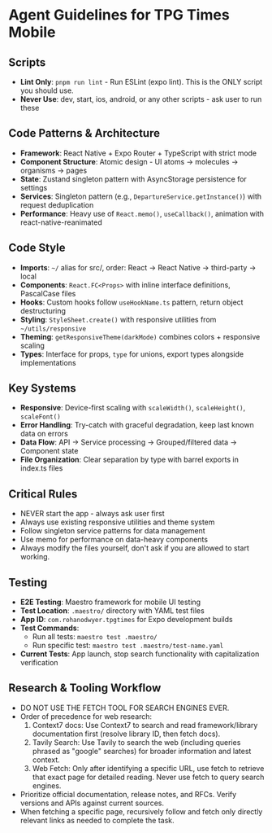 # Agent Guidelines for TPG Times Mobile

## Scripts
- **Lint Only**: `pnpm run lint` - Run ESLint (expo lint). This is the ONLY script you should use.
- **Never Use**: dev, start, ios, android, or any other scripts - ask user to run these

## Code Patterns & Architecture
- **Framework**: React Native + Expo Router + TypeScript with strict mode
- **Component Structure**: Atomic design - UI atoms → molecules → organisms → pages
- **State**: Zustand singleton pattern with AsyncStorage persistence for settings
- **Services**: Singleton pattern (e.g., `DepartureService.getInstance()`) with request deduplication
- **Performance**: Heavy use of `React.memo()`, `useCallback()`, animation with react-native-reanimated

## Code Style
- **Imports**: `~/` alias for src/, order: React → React Native → third-party → local
- **Components**: `React.FC<Props>` with inline interface definitions, PascalCase files
- **Hooks**: Custom hooks follow `useHookName.ts` pattern, return object destructuring
- **Styling**: `StyleSheet.create()` with responsive utilities from `~/utils/responsive`
- **Theming**: `getResponsiveTheme(darkMode)` combines colors + responsive scaling
- **Types**: Interface for props, `type` for unions, export types alongside implementations

## Key Systems
- **Responsive**: Device-first scaling with `scaleWidth()`, `scaleHeight()`, `scaleFont()`
- **Error Handling**: Try-catch with graceful degradation, keep last known data on errors
- **Data Flow**: API → Service processing → Grouped/filtered data → Component state
- **File Organization**: Clear separation by type with barrel exports in index.ts files

## Critical Rules
- NEVER start the app - always ask user first
- Always use existing responsive utilities and theme system
- Follow singleton service patterns for data management
- Use memo for performance on data-heavy components
- Always modify the files yourself, don't ask if you are allowed to start working.

## Testing
- **E2E Testing**: Maestro framework for mobile UI testing
- **Test Location**: `.maestro/` directory with YAML test files
- **App ID**: `com.rohanodwyer.tpgtimes` for Expo development builds
- **Test Commands**: 
  - Run all tests: `maestro test .maestro/`
  - Run specific test: `maestro test .maestro/test-name.yaml`
- **Current Tests**: App launch, stop search functionality with capitalization verification

## Research & Tooling Workflow
- DO NOT USE THE FETCH TOOL FOR SEARCH ENGINES EVER.
- Order of precedence for web research:
  1) Context7 docs: Use Context7 to search and read framework/library documentation first (resolve library ID, then fetch docs).
  2) Tavily Search: Use Tavily to search the web (including queries phrased as "google" searches) for broader information and latest context.
  3) Web Fetch: Only after identifying a specific URL, use fetch to retrieve that exact page for detailed reading. Never use fetch to query search engines.
- Prioritize official documentation, release notes, and RFCs. Verify versions and APIs against current sources.
- When fetching a specific page, recursively follow and fetch only directly relevant links as needed to complete the task.